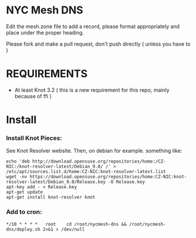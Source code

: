 # NYC Mesh DNS

Edit the mesh.zone file to add a record, please format appropriately and place under the proper heading. 

Please fork and make a pull request, don't push directly ( unless you have to )

# REQUIREMENTS

* At least Knot 3.2 ( this is a new requirement for this repo, mainly because of ffi )

# Install

### Install Knot Pieces:
See Knot Resolver website.
Then, on debian for example. something like:
```
echo 'deb http://download.opensuse.org/repositories/home:/CZ-NIC:/knot-resolver-latest/Debian_9.0/ /' > /etc/apt/sources.list.d/home:CZ-NIC:knot-resolver-latest.list
wget -nv https://download.opensuse.org/repositories/home:CZ-NIC:knot-resolver-latest/Debian_9.0/Release.key -O Release.key
apt-key add - < Release.key
apt-get update
apt-get install knot-resolver knot

```

### Add to cron:
```
*/10 * * * *   root    cd /root/nycmesh-dns && /root/nycmesh-dns/deploy.sh 2>&1 > /dev/null
```



